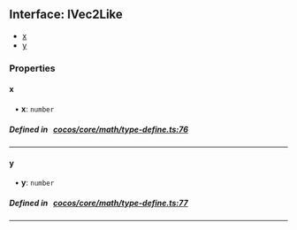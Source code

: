 ## Interface: IVec2Like

- [x](#x)
- [y](#y)

### Properties

#### x

<div style="margin-left: 10px;">


• **x**: ``number``

</div>

##### Defined in &nbsp;   [cocos/core/math/type-define.ts:76](https://github.com/cocos-creator/engine/blob/c7bf6b8a9/cocos/core/math/type-define.ts#L76)&nbsp;
___
#### y

<div style="margin-left: 10px;">


• **y**: ``number``

</div>

##### Defined in &nbsp;   [cocos/core/math/type-define.ts:77](https://github.com/cocos-creator/engine/blob/c7bf6b8a9/cocos/core/math/type-define.ts#L77)&nbsp;
___
